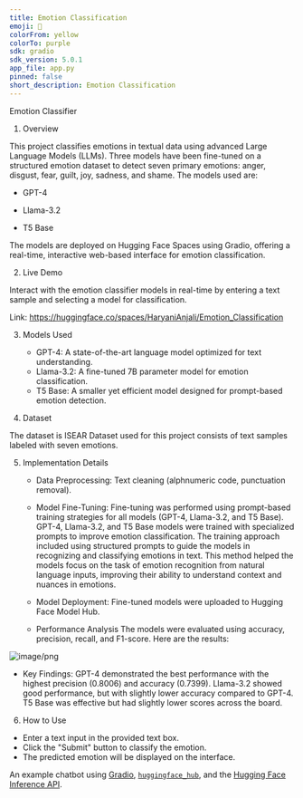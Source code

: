 ```yaml
---
title: Emotion Classification
emoji: 💬
colorFrom: yellow
colorTo: purple
sdk: gradio
sdk_version: 5.0.1
app_file: app.py
pinned: false
short_description: Emotion Classification
---
```


Emotion Classifier

1. Overview

This project classifies emotions in textual data using advanced Large Language Models (LLMs). Three models have been fine-tuned on a structured emotion dataset to detect seven primary emotions: anger, disgust, fear, guilt, joy, sadness, and shame. The models used are:

* GPT-4

* Llama-3.2

* T5 Base

The models are deployed on Hugging Face Spaces using Gradio, offering a real-time, interactive web-based interface for emotion classification.

2. Live Demo

Interact with the emotion classifier models in real-time by entering a text sample and selecting a model for classification.

Link: https://huggingface.co/spaces/HaryaniAnjali/Emotion_Classification 

3. Models Used

     * GPT-4: A state-of-the-art language model optimized for text understanding.
     * Llama-3.2: A fine-tuned 7B parameter model for emotion classification.
     * T5 Base: A smaller yet efficient model designed for prompt-based emotion detection.


4. Dataset

The dataset is ISEAR Dataset used for this project consists of text samples labeled with seven emotions. 

5. Implementation Details

   * Data Preprocessing: Text cleaning (alphnumeric code, punctuation removal).


   * Model Fine-Tuning: Fine-tuning was performed using prompt-based training strategies for all models (GPT-4, Llama-3.2, and T5 Base).
GPT-4, Llama-3.2, and T5 Base models were trained with specialized prompts to improve emotion classification.
The training approach included using structured prompts to guide the models in recognizing and classifying emotions in text.
This method helped the models focus on the task of emotion recognition from natural language inputs, improving their ability to understand context and nuances in emotions.

   * Model Deployment: Fine-tuned models were uploaded to Hugging Face Model Hub.

   * Performance Analysis The models were evaluated using accuracy, precision, recall, and F1-score. Here are the results:
  
     

![image/png](https://cdn-uploads.huggingface.co/production/uploads/67aa7cb6c6abc0f7e891d922/F15Sp2zmgNfsxkAczMmQb.png)

   * Key Findings: GPT-4 demonstrated the best performance with the highest precision (0.8006) and accuracy (0.7399). Llama-3.2 showed good performance, but with slightly lower accuracy compared to GPT-4. T5 Base was effective but had slightly lower scores across the board.

6. How to Use

* Enter a text input in the provided text box.
* Click the "Submit" button to classify the emotion.
* The predicted emotion will be displayed on the interface.

An example chatbot using [Gradio](https://gradio.app), [`huggingface_hub`](https://huggingface.co/docs/huggingface_hub/v0.22.2/en/index), and the [Hugging Face Inference API](https://huggingface.co/docs/api-inference/index).